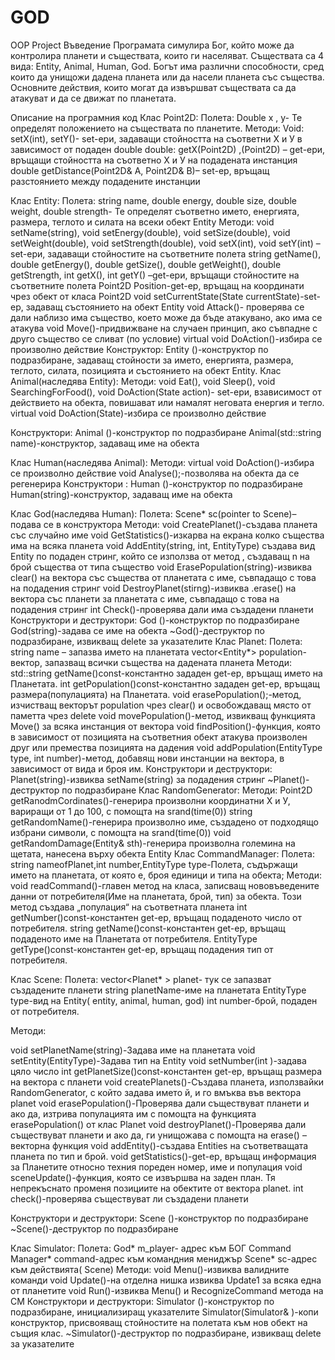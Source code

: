# GOD
OOP Project
Въведение
Програмата симулира Бог, който може да контролира планети и съществата, които ги населяват. Съществата са 4 вида: Entity, Animal, Human, God. Богът има различни способности, сред които да унищожи дадена планета или да насели планета със същества. Основните действия, които могат да извършват съществата са да атакуват и да се движат по планетата. 

Описание на програмния код
Клас Point2D:
Полета:
Double  x , y- Те определят положението на съществата по планетите.
Методи:
Void: setX(int), setY()- set-ери, задаващи стойността на съответни Х и У в зависимост от подаден double
double: getX(Point2D) ,(Point2D) – get-ери, връщащи стойността на съответно Х и У на подадената инстанция
double getDistance(Point2D& A, Point2D& B)– set-ер, връщащ разстоянието между подадените инстанции

Клас Entity:
Полета:
string name, double energy, double size, double weight, double strength- Те определят съответно името, енергията, размера, теглото и силата на всеки обект Entity
Методи:
void setName(string), void setEnergy(double), void setSize(double), void setWeight(double), void setStrength(double), void setX(int), void setY(int) –set-ери, задаващи стойностите на съответните полета
string getName(), double getEnergy(), double getSize(), double getWeight(), double getStrength, int getX(), int getY() –get-ери, връщащи стойностите на съответните полета
Point2D Position-get-ер, връщащ на координати чрез обект от класа Point2D
void setCurrentState(State currentState)-set-ер, задаващ състоянието на обект Entity
void Attack()- проверява се дали наблизо има същество, което може да бъде атакувано, ако има се атакува
void Move()-придвижване на случаен принцип, ако съвпадне с друго същество се сливат (по условие)
virtual void DoAction()-избира се произволно действие
Конструктор:
Entity ()-конструктор по подразбиране, задаващ стойности за името, енергията, размера, теглото, силата, позицията и състоянието на обект Entity.
Клас Animal(наследява Entity):
Методи:
void Eat(), void Sleep(), void SеarchingForFood(), void DoAction(State action)- set-ери, взависимост от действието на обекта, повишават или намалят неговата енергия и тегло.
virtual void DoAction(State)-избира се произволно действие

Конструктори:
Animal ()-конструктор по подразбиране
Animal(std::string name)-конструктор, задаващ име на обекта

Клас Human(наследява Animal):
Методи:
virtual void DoAction()-избира се произволно действие
void Analyse();-позволява на обекта да се регенерира
Конструктори :
Human ()-конструктор по подразбиране
Human(string)-конструктор, задаващ име на обекта

Клас God(наследява Human):
Полета:
Scene* sc(pointer to Scene)– подава се в конструктора
Методи:
void CreatePlanet()-създава планета със случайно име
void GetStatistics()-изкарва на екрана колко същества има на всяка планета
void AddEntity(string, int, EntityType) създава вид Entity по подаден стринг, който се използва от метод , създаващ n на брой същества от типа същество
void ErasePopulation(string)-извиква clear() на вектора със същества от планетата с име, съвпадащо с това на подадения стринг
void DestroyPlanet(stirng)-извиква .erase() на вектора със планети за планетата с име, съвпадащо с това на подадения стринг
	int Check()-проверява дали има създадени планети
Конструктори и деструктори:
God ()-конструктор по подразбиране
God(string)-задава се име на обекта
~God()-деструктор по подразбиране, извикващ delete за указателите
Клас Planet:
Полета:
string name – запазва името на планетата
vector<Entity*> population-вектор, запазващ всички същества на дадената планета
Методи:
std::string getName()const-константно зададен get-ер, връщащ името на Планетата.
	int getPopulation()const-константно зададен get-ер, връщащ размера(популацията) на Планетата.
	void erasePopulation();-метод, изчистващ векторът population чрез clear() и освобождаващ място от паметта чрез delete
	void movePopulation()-метод, извикващ функцията Move() за всяка инстанция от вектора
	void findPosition()-функция, която в зависимост от позицията на съответния обект атакува произволен друг или премества позицията на дадения
	void addPopulation(EntityType type, int number)-метод, добавящ нови инстанции на вектора, в зависимост от вида и броя им.
Конструктори и деструктори:
Planet(string)-извиква setName(string) за подадения стринг
~Planet()-деструктор по подразбиране 
Клас RandomGenerator:
Методи:
Point2D getRanodmCordinates()-генерира произволни координатни Х и У, вариращи от 1 до 100, с помощта на srand(time(0)) 
string getRandomName()-генерира произволно име, създадено от подходящо избрани символи, с помощта на srand(time(0))
void getRandomDamage(Entity& sth)-генерира произволна големина на щетата, нанесена върху обекта Entity
Клас CommandManager:
Полета:
string nameofPlanet,int number,EntityType type-Полета, съдържащи името на планетата, от която е, броя единици и типа на обекта;
Методи:
void readCommand()-главен метод на класа, записващ нововъведените данни от потребителя(Име на планетата, брой, тип) за обекта. Този метод създава „популация“ на съответната планета
int getNumber()const-константен get-ер, връщащ подаденото число от потребителя.
string getName()const-константен get-ер, връщащ подаденото име на Планетата от потребителя.
EntityType getType()const-константен get-ер, връщащ подадения тип от потребителя.

Клас Scene:
Полета:
vector<Planet* > planet- тук се запазват създадените планети
string planetName-име на планетата
EntitуType type-вид на Entity( entity, animal, human, god)
int number-брой, подаден от потребителя.

Методи:

void setPlanetName(string)-Задава име на планетата
void setEntity(EntityType)-Задава тип на Entity
void setNumber(int )-задава цяло число
int getPlanetSize()const-константен get-ер, връщащ размера на вектора с планети
void createPlanets()-Създава планета, използвайки RandomGenerator, с който задава името й, и го вмъква във вектора planet
void erasePopulation()-Проверява дали съществуват планети и ако да, изтрива популацията им с помощта на функцията erasePopulation() от клас Planet
void destroyPlanet()-Проверява дали съществуват планети и ако да, ги унищожава с помощта на erase() –векторна функция
void addEntity()-създава Entities на съответващата планета по тип и брой.
void getStatistics()-get-ер, връщащ информация за Планетите относно техния пореден номер, име и популация
void sceneUpdate()-функция, която се извършва на заден план. Тя непрекъснато променя позициите на обектите от вектора planet.
int check()-проверява съществуват ли създадени планети

Конструктори и деструктори:	
Scene ()-конструктор по подразбиране
~Scene()-деструктор по подразбиране

Клас Simulator:
Полета:
God* m_player- адрес към БОГ
Command Manager* command-адрес към командния мениджър
Scene* sc-адрес към действията( Scene)
Методи:
void Menu()-извиква валидните команди
void Update()-на отделна нишка извиква Update1 за всяка една от планетите
void Run()-извиква Menu()  и RecognizeCommand метода на CM
Конструктори и деструктори:
Simulator ()-конструктор по подразбиране, инициализиращ указателите
Simulator(Simulator& )-копи конструктор, присвояващ стойностите на полетата към нов обект на същия клас.
~Simulator()-деструктор по подразбиране, извикващ delete за указателите













